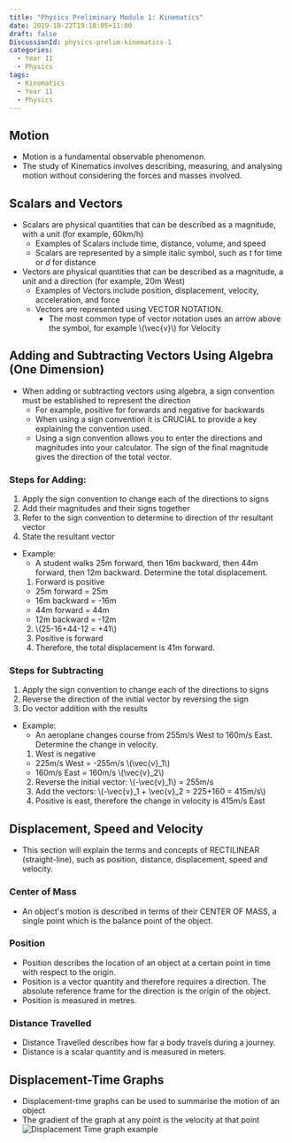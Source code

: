 ```yaml
---
title: "Physics Preliminary Module 1: Kinematics"
date: 2019-10-22T19:18:05+11:00
draft: false
DiscussionId: physics-prelim-kinematics-1
categories:
  - Year 11
  - Physics
tags:
  - Kinematics
  - Year 11
  - Physics
---
```


<script type="text/javascript" id="MathJax-script" async
  src="https://cdn.jsdelivr.net/npm/mathjax@3/es5/tex-mml-chtml.js">
</script>
## Motion
- Motion is a fundamental observable phenomenon.
- The study of Kinematics involves describing, measuring, and analysing motion without considering the forces and masses involved.

## Scalars and Vectors
- Scalars are physical quantities that can be described as a magnitude, with a unit (for example, 60km/h)
  - Examples of Scalars include time, distance, volume, and speed
  - Scalars are represented by a simple italic symbol, such as _t_ for time or _d_ for distance
- Vectors are physical quantities that can be described as a magnitude, a unit and a direction (for example, 20m West)
  - Examples of Vectors include position, displacement, velocity, acceleration, and force
  - Vectors are represented using VECTOR NOTATION.
    - The most common type of vector notation uses an arrow above the symbol, for example \\(\vec{v}\\) for Velocity

## Adding and Subtracting Vectors Using Algebra (One Dimension)
- When adding or subtracting vectors using algebra, a sign convention must be established to represent the direction
  - For example, positive for forwards and negative for backwards
  - When using a sign convention it is CRUCIAL to provide a key explaining the convention used.
  - Using a sign convention allows you to enter the directions and magnitudes into your calculator. The sign of the final magnitude gives the direction of the total vector.

### Steps for Adding:

1. Apply the sign convention to change each of the directions to signs
2. Add their magnitudes and their signs together
3. Refer to the sign convention to determine to direction of thr resultant vector
4. State the resultant vector

- Example:
  - A student walks 25m forward, then 16m backward, then 44m forward, then 12m backward. Determine the total displacement.
  1. Forward is positive
    - 25m forward = 25m
    - 16m backward = -16m
    - 44m forward  = 44m
    - 12m backward = -12m
  2. \\(25-16+44-12 = +41\\)
  3. Positive is forward
  4. Therefore, the total displacement is 41m forward.

### Steps for Subtracting

1. Apply the sign convention to change each of the directions to signs
2. Reverse the direction of the initial vector by reversing the sign
3. Do vector addition with the results

- Example:
  - An aeroplane changes course from 255m/s West to 160m/s East. Determine the change in velocity.
  1. West is negative
    - 225m/s West = -255m/s \\(\vec{v}_1\\)
    - 160m/s East = 160m/s \\(\vec{v}_2\\)
  2. Reverse the initial vector: \\(-\vec{v}_1\\) = 255m/s
  3. Add the vectors: \\(-\vec{v}_1 + \vec{v}_2 = 225+160 = 415m/s\\)
  4. Positive is east, therefore the change in velocity is 415m/s East

## Displacement, Speed and Velocity
- This section will explain the terms and concepts of RECTILINEAR (straight-line), such as position, distance, displacement, speed and velocity.
### Center of Mass
- An object's motion is described in terms of their CENTER OF MASS, a single point which is the balance point of the object.
### Position
- Position describes the location of an object at a certain point in time with respect to the origin.
- Position is a vector quantity and therefore requires a direction. The absolute reference frame for the direction is the origin of the object.
- Position is measured in metres.
### Distance Travelled
- Distance Travelled describes how far a body travels during a journey.
- Distance is a scalar quantity and is measured in meters.

## Displacement-Time Graphs
- Displacement-time graphs can be used to summarise the motion of an object
- The gradient of the graph at any point is the velocity at that point
![Displacement Time graph example](https://cdn1.byjus.com/physics/2017/10/07053000/Distance-Time-Graph2.png)
